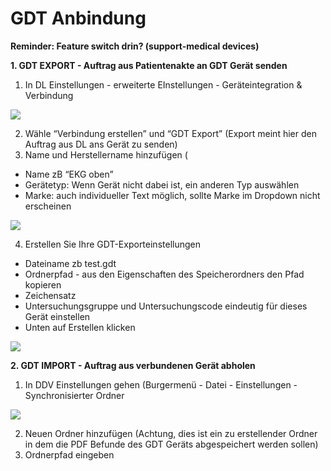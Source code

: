 # GDT Anbindung 
**Reminder: Feature switch drin? (support-medical devices)**  

**1. GDT EXPORT - Auftrag aus Patientenakte an GDT Gerät senden**  
1. In DL Einstellungen - erweiterte EInstellungen - Geräteintegration & Verbindung  

![](Aspose.Words.72ea9b5e-6be9-45db-b389-3ee391d3af60.001.jpeg)

 

2. Wähle “Verbindung erstellen” und “GDT Export” (Export meint hier den Auftrag aus DL ans Gerät zu senden)  
3. Name und Herstellername hinzufügen ( 
- Name zB “EKG oben”
- Gerätetyp: Wenn Gerät nicht dabei ist, ein anderen Typ auswählen 
- Marke: auch individueller Text möglich, sollte Marke im Dropdown nicht erscheinen  

![](Aspose.Words.72ea9b5e-6be9-45db-b389-3ee391d3af60.002.jpeg)

4. Erstellen Sie Ihre GDT-Exporteinstellungen 
- Dateiname zb test.gdt 
- Ordnerpfad - aus den Eigenschaften des Speicherordners den Pfad kopieren   
- Zeichensatz  
- Untersuchungsgruppe und Untersuchungscode eindeutig für dieses Gerät einstellen  
- Unten auf Erstellen klicken 

![](Aspose.Words.72ea9b5e-6be9-45db-b389-3ee391d3af60.003.jpeg)

**2. GDT IMPORT - Auftrag aus verbundenen Gerät abholen**  
1. In DDV Einstellungen gehen (Burgermenü - Datei - Einstellungen - Synchronisierter Ordner  

![](Aspose.Words.72ea9b5e-6be9-45db-b389-3ee391d3af60.004.jpeg)

2. Neuen Ordner hinzufügen (Achtung, dies ist ein zu erstellender Ordner in dem die PDF Befunde des GDT Geräts abgespeichert werden sollen) 
2. Ordnerpfad eingeben  


